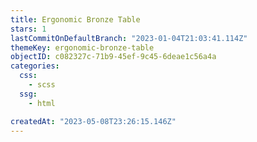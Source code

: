 ```yaml
---
title: Ergonomic Bronze Table
stars: 1
lastCommitOnDefaultBranch: "2023-01-04T21:03:41.114Z"
themeKey: ergonomic-bronze-table
objectID: c082327c-71b9-45ef-9c45-6deae1c56a4a
categories:
  css:
    - scss
  ssg:
    - html

createdAt: "2023-05-08T23:26:15.146Z"
---
```

